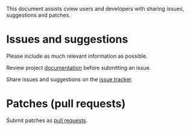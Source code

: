 This document assists cview users and developers with sharing issues,
suggestions and patches.

# Issues and suggestions

Please include as much relevant information as possible.

Review project [documentation](https://docs.rocket9labs.com/codeberg.org/tslocum/cview)
before submitting an issue.

Share issues and suggestions on the [issue tracker](https://codeberg.org/tslocum/cview/issues).

# Patches (pull requests)

Submit patches as [pull requests](https://codeberg.org/tslocum/cview/pulls).
